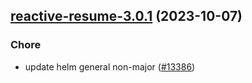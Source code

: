 

## [reactive-resume-3.0.1](https://github.com/truecharts/charts/compare/reactive-resume-3.0.0...reactive-resume-3.0.1) (2023-10-07)

### Chore

- update helm general non-major ([#13386](https://github.com/truecharts/charts/issues/13386))
  
  
